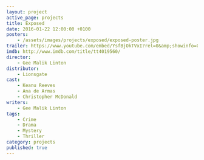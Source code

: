 ```yaml
---
layout: project
active_page: projects
title: Exposed
date: 2016-01-22 12:00:00 +0100
posters:
    - /assets/images/projects/exposed/exposed-poster.jpg
trailer: https://www.youtube.com/embed/YsfBjOkTVxI?rel=0&amp;showinfo=0
imdb: http://www.imdb.com/title/tt4019560/
director:
    - Gee Malik Linton
distributor:
    - Lionsgate
cast:
    - Keanu Reeves
    - Ana de Armas
    - Christopher McDonald
writers:
    - Gee Malik Linton
tags:
    - Crime
    - Drama
    - Mystery
    - Thriller
category: projects
published: true
---
```

